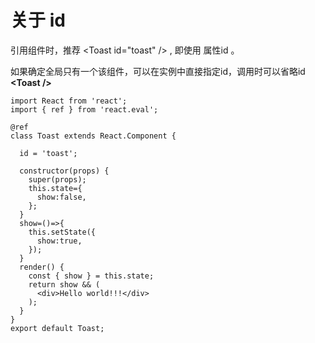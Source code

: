 # 关于 id

引用组件时，推荐  &lt;Toast id="toast" /&gt; , 即使用 属性id 。

如果确定全局只有一个该组件，可以在实例中直接指定id，调用时可以省略id    **&lt;Toast /&gt;**

```
import React from 'react';
import { ref } from 'react.eval';

@ref
class Toast extends React.Component {

  id = 'toast';

  constructor(props) {
    super(props);
    this.state={
      show:false,
    };
  }
  show=()=>{
    this.setState({
      show:true,
    });
  }
  render() {
    const { show } = this.state;
    return show && (
      <div>Hello world!!!</div>
    );
  }
}
export default Toast;
```




